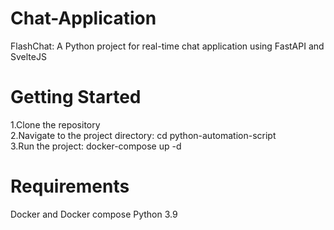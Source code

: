 # Chat-Application

FlashChat: A Python project for real-time chat application using FastAPI and SvelteJS

# Getting Started
1.Clone the repository<br>
2.Navigate to the project directory: cd python-automation-script<br>
3.Run the project: docker-compose up -d<br>

# Requirements
Docker and Docker compose
Python 3.9
